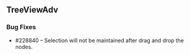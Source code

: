 ## TreeViewAdv

### Bug Fixes

* \#228840 – Selection will not be maintained after drag and drop the nodes.